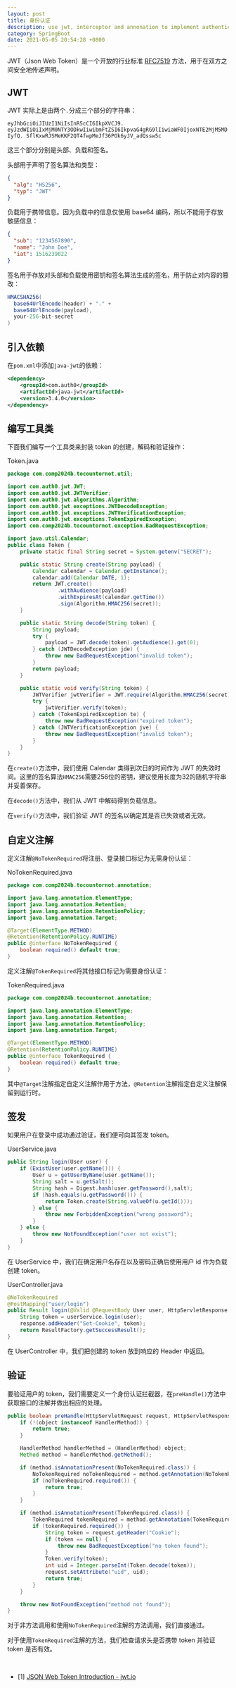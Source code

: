 ```yaml
---
layout: post
title: 身份认证
description: use jwt, interceptor and annonation to implement authentication in spring boot
category: SpringBoot
date: 2021-05-05 20:54:28 +0800
---
```


JWT（Json Web Token）是一个开放的行业标准 [RFC7519](https://datatracker.ietf.org/doc/html/rfc7519) 方法，用于在双方之间安全地传递声明。

<!--more-->

## JWT

JWT 实际上是由两个`.`分成三个部分的字符串：

`eyJhbGciOiJIUzI1NiIsInR5cCI6IkpXVCJ9.
eyJzdWIiOiIxMjM0NTY3ODkwIiwibmFtZSI6IkpvaG4gRG9lIiwiaWF0IjoxNTE2MjM5MDIyfQ.
SflKxwRJSMeKKF2QT4fwpMeJf36POk6yJV_adQssw5c`

这三个部分分别是头部、负载和签名。

头部用于声明了签名算法和类型：

```json
{
  "alg": "HS256",
  "typ": "JWT"
}
```

负载用于携带信息。因为负载中的信息仅使用 base64 编码，所以不能用于存放敏感信息：

```json
{
  "sub": "1234567890",
  "name": "John Doe",
  "iat": 1516239022
}
```

签名用于存放对头部和负载使用密钥和签名算法生成的签名，用于防止对内容的篡改：

```java
HMACSHA256(
  base64UrlEncode(header) + "." +
  base64UrlEncode(payload),
  your-256-bit-secret
)
```

## 引入依赖

在`pom.xml`中添加`java-jwt`的依赖：

```xml
<dependency>
    <groupId>com.auth0</groupId>
    <artifactId>java-jwt</artifactId>
    <version>3.4.0</version>
</dependency>
```

## 编写工具类

下面我们编写一个工具类来封装 token 的创建，解码和验证操作：

Token.java

```java
package com.comp2024b.tocountornot.util;

import com.auth0.jwt.JWT;
import com.auth0.jwt.JWTVerifier;
import com.auth0.jwt.algorithms.Algorithm;
import com.auth0.jwt.exceptions.JWTDecodeException;
import com.auth0.jwt.exceptions.JWTVerificationException;
import com.auth0.jwt.exceptions.TokenExpiredException;
import com.comp2024b.tocountornot.exception.BadRequestException;

import java.util.Calendar;
public class Token {
    private static final String secret = System.getenv("SECRET");

    public static String create(String payload) {
        Calendar calendar = Calendar.getInstance();
        calendar.add(Calendar.DATE, 1);
        return JWT.create()
                .withAudience(payload)
                .withExpiresAt(calendar.getTime())
                .sign(Algorithm.HMAC256(secret));
    }

    public static String decode(String token) {
        String payload;
        try {
            payload = JWT.decode(token).getAudience().get(0);
        } catch (JWTDecodeException jde) {
            throw new BadRequestException("invalid token");
        }
        return payload;
    }

    public static void verify(String token) {
        JWTVerifier jwtVerifier = JWT.require(Algorithm.HMAC256(secret)).build();
        try {
            jwtVerifier.verify(token);
        } catch (TokenExpiredException te) {
            throw new BadRequestException("expired token");
        } catch (JWTVerificationException jve) {
            throw new BadRequestException("invalid token");
        }
    }
}
```

在`create()`方法中，我们使用 Calendar 类得到次日的时间作为 JWT 的失效时间。这里的签名算法`HMAC256`需要256位的密钥，建议使用长度为32的随机字符串并妥善保存。

在`decode()`方法中，我们从 JWT 中解码得到负载信息。

在`verify()`方法中，我们验证 JWT 的签名以确定其是否已失效或者无效。

## 自定义注解

定义注解`@NoTokenRequired`将注册、登录接口标记为无需身份认证：

NoTokenRequired.java

```java
package com.comp2024b.tocountornot.annotation;

import java.lang.annotation.ElementType;
import java.lang.annotation.Retention;
import java.lang.annotation.RetentionPolicy;
import java.lang.annotation.Target;

@Target(ElementType.METHOD)
@Retention(RetentionPolicy.RUNTIME)
public @interface NoTokenRequired {
    boolean required() default true;
}
```

定义注解`@TokenRequired`将其他接口标记为需要身份认证：

TokenRequired.java

```java
package com.comp2024b.tocountornot.annotation;

import java.lang.annotation.ElementType;
import java.lang.annotation.Retention;
import java.lang.annotation.RetentionPolicy;
import java.lang.annotation.Target;

@Target(ElementType.METHOD)
@Retention(RetentionPolicy.RUNTIME)
public @interface TokenRequired {
    boolean required() default true;
}
```

其中`@Target`注解指定自定义注解作用于方法，`@Retention`注解指定自定义注解保留到运行时。

## 签发

如果用户在登录中成功通过验证，我们便可向其签发 token。

UserService.java

```java
public String login(User user) {
    if (ExistUser(user.getName())) {
        User u = getUserByName(user.getName());
        String salt = u.getSalt();
        String hash = Digest.hash(user.getPassword(),salt);
        if (hash.equals(u.getPassword())) {
            return Token.create(String.valueOf(u.getId()));
        } else {
            throw new ForbiddenException("wrong password");
        }
    } else {
        throw new NotFoundException("user not exist");
    }
}
```

在 UserService 中，我们在确定用户名存在以及密码正确后使用用户 id 作为负载创建 token。

UserController.java

```java
@NoTokenRequired
@PostMapping("user/login")
public Result login(@Valid @RequestBody User user, HttpServletResponse response) {
    String token = userService.login(user);
    response.addHeader("Set-Cookie", token);
    return ResultFactory.getSuccessResult();
}
```

在 UserController 中，我们把创建的 token 放到响应的 Header 中返回。

## 验证

要验证用户的 token，我们需要定义一个身份认证拦截器，在`preHandle()`方法中获取接口的注解并做出相应的处理。

```java
public boolean preHandle(HttpServletRequest request, HttpServletResponse response, Object object) {
    if (!(object instanceof HandlerMethod)) {
        return true;
    }

    HandlerMethod handlerMethod = (HandlerMethod) object;
    Method method = handlerMethod.getMethod();

    if (method.isAnnotationPresent(NoTokenRequired.class)) {
        NoTokenRequired noTokenRequired = method.getAnnotation(NoTokenRequired.class);
        if (noTokenRequired.required()) {
            return true;
        }
    }

    if (method.isAnnotationPresent(TokenRequired.class)) {
        TokenRequired tokenRequired = method.getAnnotation(TokenRequired.class);
        if (tokenRequired.required()) {
            String token = request.getHeader("Cookie");
            if (token == null) {
                throw new BadRequestException("no token found");
            }
            Token.verify(token);
            int uid = Integer.parseInt(Token.decode(token));
            request.setAttribute("uid", uid);
            return true;
        }
    }

    throw new NotFoundException("method not found");
}
```

对于非方法调用和使用`NoTokenRequired`注解的方法调用，我们直接通过。

对于使用`TokenRequired`注解的方法，我们检查请求头是否携带 token 并验证 token 是否有效。

&nbsp;

- [1] [JSON Web Token Introduction - jwt.io](https://jwt.io/introduction/)